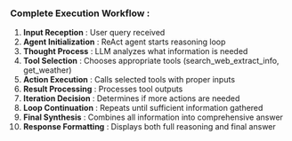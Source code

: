 ### **Complete Execution Workflow** :

1. **Input Reception** : User query received
2. **Agent Initialization** : ReAct agent starts reasoning loop
3. **Thought Process** : LLM analyzes what information is needed
4. **Tool Selection** : Chooses appropriate tools (search_web_extract_info, get_weather)
5. **Action Execution** : Calls selected tools with proper inputs
6. **Result Processing** : Processes tool outputs
7. **Iteration Decision** : Determines if more actions are needed
8. **Loop Continuation** : Repeats until sufficient information gathered
9. **Final Synthesis** : Combines all information into comprehensive answer
10. **Response Formatting** : Displays both full reasoning and final answer
